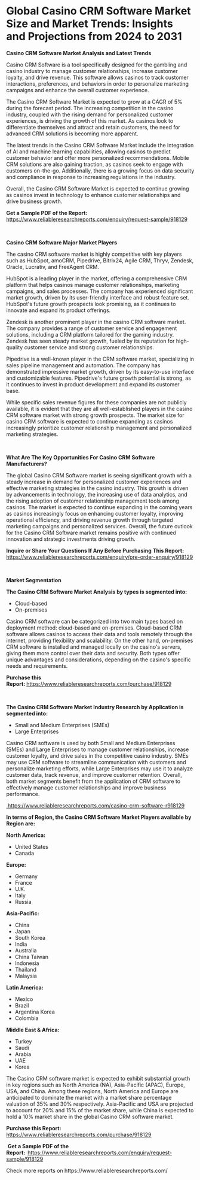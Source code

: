 <p><h1>Global Casino CRM Software Market Size and Market Trends: Insights and Projections from 2024 to 2031</h1></p><p><strong>Casino CRM Software Market Analysis and Latest Trends</strong></p>
<p><p>Casino CRM Software is a tool specifically designed for the gambling and casino industry to manage customer relationships, increase customer loyalty, and drive revenue. This software allows casinos to track customer interactions, preferences, and behaviors in order to personalize marketing campaigns and enhance the overall customer experience.</p><p>The Casino CRM Software Market is expected to grow at a CAGR of 5% during the forecast period. The increasing competition in the casino industry, coupled with the rising demand for personalized customer experiences, is driving the growth of this market. As casinos look to differentiate themselves and attract and retain customers, the need for advanced CRM solutions is becoming more apparent.</p><p>The latest trends in the Casino CRM Software Market include the integration of AI and machine learning capabilities, allowing casinos to predict customer behavior and offer more personalized recommendations. Mobile CRM solutions are also gaining traction, as casinos seek to engage with customers on-the-go. Additionally, there is a growing focus on data security and compliance in response to increasing regulations in the industry.</p><p>Overall, the Casino CRM Software Market is expected to continue growing as casinos invest in technology to enhance customer relationships and drive business growth.</p></p>
<p><strong>Get a Sample PDF of the Report:&nbsp;</strong> <a href="https://www.reliableresearchreports.com/enquiry/request-sample/918129">https://www.reliableresearchreports.com/enquiry/request-sample/918129</a></p>
<p>&nbsp;</p>
<p><strong>Casino CRM Software Major Market Players</strong></p>
<p><p>The casino CRM software market is highly competitive with key players such as HubSpot, amoCRM, Pipedrive, Bitrix24, Agile CRM, Thryv, Zendesk, Oracle, Lucrativ, and FreeAgent CRM. </p><p>HubSpot is a leading player in the market, offering a comprehensive CRM platform that helps casinos manage customer relationships, marketing campaigns, and sales processes. The company has experienced significant market growth, driven by its user-friendly interface and robust feature set. HubSpot's future growth prospects look promising, as it continues to innovate and expand its product offerings.</p><p>Zendesk is another prominent player in the casino CRM software market. The company provides a range of customer service and engagement solutions, including a CRM platform tailored for the gaming industry. Zendesk has seen steady market growth, fueled by its reputation for high-quality customer service and strong customer relationships.</p><p>Pipedrive is a well-known player in the CRM software market, specializing in sales pipeline management and automation. The company has demonstrated impressive market growth, driven by its easy-to-use interface and customizable features. Pipedrive's future growth potential is strong, as it continues to invest in product development and expand its customer base.</p><p>While specific sales revenue figures for these companies are not publicly available, it is evident that they are all well-established players in the casino CRM software market with strong growth prospects. The market size for casino CRM software is expected to continue expanding as casinos increasingly prioritize customer relationship management and personalized marketing strategies.</p></p>
<p>&nbsp;</p>
<p><strong>What Are The Key Opportunities For Casino CRM Software Manufacturers?</strong></p>
<p><p>The global Casino CRM Software market is seeing significant growth with a steady increase in demand for personalized customer experiences and effective marketing strategies in the casino industry. This growth is driven by advancements in technology, the increasing use of data analytics, and the rising adoption of customer relationship management tools among casinos. The market is expected to continue expanding in the coming years as casinos increasingly focus on enhancing customer loyalty, improving operational efficiency, and driving revenue growth through targeted marketing campaigns and personalized services. Overall, the future outlook for the Casino CRM Software market remains positive with continued innovation and strategic investments driving growth.</p></p>
<p><strong>Inquire or Share Your Questions If Any Before Purchasing This Report:</strong> <a href="https://www.reliableresearchreports.com/enquiry/pre-order-enquiry/918129">https://www.reliableresearchreports.com/enquiry/pre-order-enquiry/918129</a></p>
<p>&nbsp;</p>
<p><strong>Market Segmentation</strong></p>
<p><strong>The Casino CRM Software Market Analysis by types is segmented into:</strong></p>
<p><ul><li>Cloud-based</li><li>On-premises</li></ul></p>
<p><p>Casino CRM software can be categorized into two main types based on deployment method: cloud-based and on-premises. Cloud-based CRM software allows casinos to access their data and tools remotely through the internet, providing flexibility and scalability. On the other hand, on-premises CRM software is installed and managed locally on the casino's servers, giving them more control over their data and security. Both types offer unique advantages and considerations, depending on the casino's specific needs and requirements.</p></p>
<p><strong>Purchase this Report:&nbsp;</strong><a href="https://www.reliableresearchreports.com/purchase/918129">https://www.reliableresearchreports.com/purchase/918129</a></p>
<p>&nbsp;</p>
<p><strong>The Casino CRM Software Market Industry Research by Application is segmented into:</strong></p>
<p><ul><li>Small and Medium Enterprises (SMEs)</li><li>Large Enterprises</li></ul></p>
<p><p>Casino CRM software is used by both Small and Medium Enterprises (SMEs) and Large Enterprises to manage customer relationships, increase customer loyalty, and drive sales in the competitive casino industry. SMEs may use CRM software to streamline communication with customers and personalize marketing efforts, while Large Enterprises may use it to analyze customer data, track revenue, and improve customer retention. Overall, both market segments benefit from the application of CRM software to effectively manage customer relationships and improve business performance.</p></p>
<p><a href="https://www.reliableresearchreports.com/casino-crm-software-r918129">&nbsp;https://www.reliableresearchreports.com/casino-crm-software-r918129</a></p>
<p><strong>In terms of Region, the Casino CRM Software Market Players available by Region are:</strong></p>
<p>
    <p> <strong> North America: </strong>
        <ul>
            <li>United States</li>
            <li>Canada</li>
        </ul>
        </p> 
    <p> <strong> Europe: </strong>
        <ul>
            <li>Germany</li>
            <li>France</li>
            <li>U.K.</li>
            <li>Italy</li>
            <li>Russia</li>
        </ul>
        </p> 
    <p> <strong> Asia-Pacific: </strong>
        <ul>
            <li>China</li>
            <li>Japan</li>
            <li>South Korea</li>
            <li>India</li>
            <li>Australia</li>
            <li>China Taiwan</li>
            <li>Indonesia</li>
            <li>Thailand</li>
            <li>Malaysia</li>
        </ul>
        </p> 
    <p> <strong> Latin America: </strong>
        <ul>
            <li>Mexico</li>
            <li>Brazil</li>
            <li>Argentina Korea</li>
            <li>Colombia</li>
        </ul>
        </p> 
    <p> <strong> Middle East & Africa: </strong>
        <ul>
            <li>Turkey</li>
            <li>Saudi</li>
            <li>Arabia</li>
            <li>UAE</li>
            <li>Korea</li>
        </ul>
    </p>
    </p>
<p><p>The Casino CRM software market is expected to exhibit substantial growth in key regions such as North America (NA), Asia-Pacific (APAC), Europe, USA, and China. Among these regions, North America and Europe are anticipated to dominate the market with a market share percentage valuation of 35% and 30% respectively. Asia-Pacific and USA are projected to account for 20% and 15% of the market share, while China is expected to hold a 10% market share in the global Casino CRM software market.</p></p>
<p><strong>Purchase this Report: </strong><a href="https://www.reliableresearchreports.com/purchase/918129">https://www.reliableresearchreports.com/purchase/918129</a></p>
<p>&nbsp;<strong>Get a Sample PDF of the Report:&nbsp;&nbsp;</strong><a href="https://www.reliableresearchreports.com/enquiry/request-sample/918129">https://www.reliableresearchreports.com/enquiry/request-sample/918129</a></p>
<p><strong></strong></p>
<p>Check more reports on https://www.reliableresearchreports.com/</p>